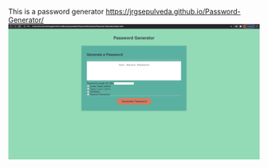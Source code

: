 This is a password generator 
https://jrgsepulveda.github.io/Password-Generator/
![Screen Capture of Web Site](asset/websiteScreen.png)
